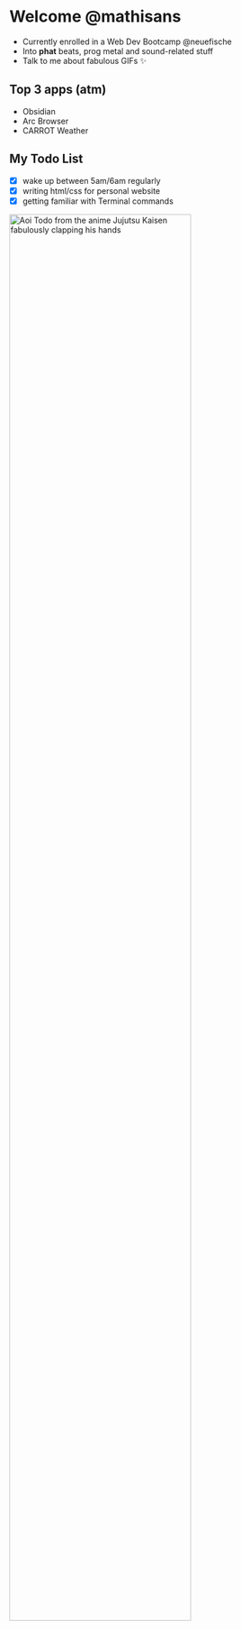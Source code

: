 # Welcome @mathisans

- Currently enrolled in a Web Dev Bootcamp @neuefische
- Into **phat** beats, prog metal and sound-related stuff
- Talk to me about fabulous GIFs ✨

## Top 3 apps (atm)

- Obsidian
- Arc Browser
- CARROT Weather

## My Todo List

- [x] wake up between 5am/6am regularly
- [x] writing html/css for personal website
- [x] getting familiar with Terminal commands

<img src="https://media.tenor.com/EJNVEa8YQdEAAAAC/todo-clap-jujutsu-kaisen.gif" alt="Aoi Todo from the anime Jujutsu Kaisen fabulously clapping his hands" style="width:80%;"/>
